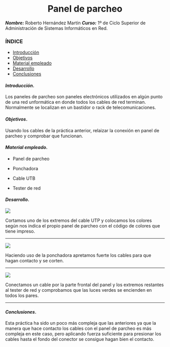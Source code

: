 
<center>

# Panel de parcheo


</center>

***Nombre:*** Roberto Hernández Martín
***Curso:*** 1º de Ciclo Superior de Administración de Sistemas Informáticos en Red.

### ÍNDICE

+ [Introducción](#id1)
+ [Objetivos](#id2)
+ [Material empleado](#id3)
+ [Desarrollo](#id4)
+ [Conclusiones](#id5)


#### ***Introducción***. <a name="id1"></a>

Los paneles de parcheo son paneles electrónicos utilizados en algún punto de una red unformática en donde todos los cables de red terminan. Normalmente se localizan en un bastidor o rack de telecomunicaciones.

#### ***Objetivos***. <a name="id2"></a>

Usando los cables de la práctica anterior, relaizar la conexión en panel de parcheo y comprobar que funcionan.

#### ***Material empleado***. <a name="id3"></a>

+ Panel de parcheo

+ Ponchadora

+ Cable UTB

+ Tester de red

#### ***Desarrollo***. <a name="id4"></a>

![](https://github.com/hdezroberto00/pni18_roberto/blob/main/ut4/a2/img/01.jpg)

Cortamos uno de los extremos del cable UTP y colocamos los colores según nos indica el propio panel de parcheo con el código de colores que tiene impreso.

---

![](https://github.com/hdezroberto00/pni18_roberto/blob/main/ut4/a2/img/02.jpg)

Haciendo uso de la ponchadora apretamos fuerte los cables para que hagan contacto y se corten.

---

![](https://github.com/hdezroberto00/pni18_roberto/blob/main/ut4/a2/img/03.jpg)

Conectamos un cable por la parte frontal del panel y los extremos restantes al tester de red y comprobamos que las luces verdes se encienden en todos los pares.

---

#### ***Conclusiones***. <a name="id5"></a>

Esta práctica ha sido un poco más compleja que las anteriores ya que la manera que hace contacto los cables con el panel de parcheo es más compleja en este caso, pero aplicando fuerza suficiente para presionar los cables hasta el fondo del conector se consigue hagan bien el contacto.
